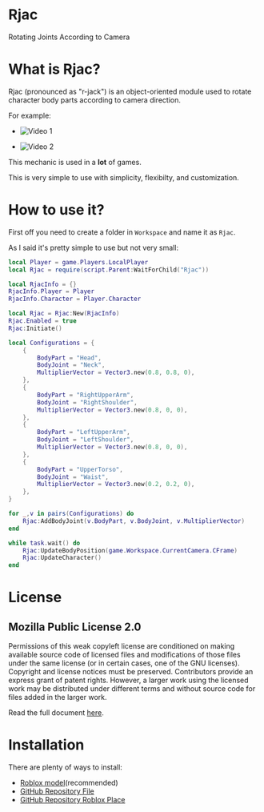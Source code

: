 # Rjac 
Rotating Joints According to Camera

# What is Rjac?

Rjac (pronounced as "r-jack") is an object-oriented module used to rotate character body parts according to camera direction.

For example:

- ![Video 1](https://gyazo.com/67d32a30da5bdbfc2213c5ca99354a1a)
  
- ![Video 2](https://gyazo.com/c51e27d0a2b4e8774e2e76e66b1ea0eb)

This mechanic is used in a **lot** of games. 

This is very simple to use with simplicity, flexibilty, and customization.

# How to use it?

First off you need to create a folder in `Workspace` and name it as `Rjac`.

As I said it's pretty simple to use but not very small:

```lua
local Player = game.Players.LocalPlayer
local Rjac = require(script.Parent:WaitForChild("Rjac"))

local RjacInfo = {}
RjacInfo.Player = Player
RjacInfo.Character = Player.Character

local Rjac = Rjac:New(RjacInfo)
Rjac.Enabled = true
Rjac:Initiate()

local Configurations = {
	{
		BodyPart = "Head",
		BodyJoint = "Neck",
		MultiplierVector = Vector3.new(0.8, 0.8, 0),
	},
	{
		BodyPart = "RightUpperArm",
		BodyJoint = "RightShoulder",
		MultiplierVector = Vector3.new(0.8, 0, 0),
	},
	{
		BodyPart = "LeftUpperArm",
		BodyJoint = "LeftShoulder",
		MultiplierVector = Vector3.new(0.8, 0, 0),
	},
	{
		BodyPart = "UpperTorso",
		BodyJoint = "Waist",
		MultiplierVector = Vector3.new(0.2, 0.2, 0),
	},
}

for _,v in pairs(Configurations) do
	Rjac:AddBodyJoint(v.BodyPart, v.BodyJoint, v.MultiplierVector)
end

while task.wait() do
	Rjac:UpdateBodyPosition(game.Workspace.CurrentCamera.CFrame)
	Rjac:UpdateCharacter()
end
```

# License 
## Mozilla Public License 2.0
Permissions of this weak copyleft license are conditioned on making available source code of licensed files and modifications of those files under the same license (or in certain cases, one of the GNU licenses). Copyright and license notices must be preserved. Contributors provide an express grant of patent rights. However, a larger work using the licensed work may be distributed under different terms and without source code for files added in the larger work.

Read the full document [here](https://github.com/Giant427/Rjac/blob/main/LICENSE).

# Installation

There are plenty of ways to install:

- [Roblox model](https://www.roblox.com/library/8353530615/Rjac)(recommended)
- [GitHub Repository File](https://github.com/Giant427/Rjac/blob/main/Rjac.lua)
- [GitHub Repository Roblox Place](https://github.com/Giant427/Rjac.rbxl)